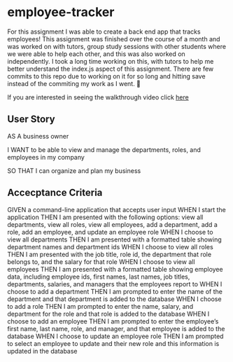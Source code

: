 # employee-tracker
For this assignment I was able to create a back end app that tracks employees! This assignment was finished over the course of a month and was worked on with tutors, group study sessions with other students where we were able to help each other, and this was also worked on independently. I took a long time working on this, with tutors to help me better understand the index.js aspect of this assignment. There are few commits to this repo due to working on it for so long and hitting save instead of the commiting my work as I went. 🤦 

If you are interested in seeing the walkthrough video click  [here](<assets/Untitled_ Jun 11, 2023 5_32 PM.webm>)

## User Story
AS A business owner

I WANT to be able to view and manage the departments, roles, and employees in my company

SO THAT I can organize and plan my business

## Accecptance Criteria 
GIVEN a command-line application that accepts user input
WHEN I start the application
THEN I am presented with the following options: view all departments, view all roles, view all employees, add a department, add a role, add an employee, and update an employee role
WHEN I choose to view all departments
THEN I am presented with a formatted table showing department names and department ids
WHEN I choose to view all roles
THEN I am presented with the job title, role id, the department that role belongs to, and the salary for that role
WHEN I choose to view all employees
THEN I am presented with a formatted table showing employee data, including employee ids, first names, last names, job titles, departments, salaries, and managers that the employees report to
WHEN I choose to add a department
THEN I am prompted to enter the name of the department and that department is added to the database
WHEN I choose to add a role
THEN I am prompted to enter the name, salary, and department for the role and that role is added to the database
WHEN I choose to add an employee
THEN I am prompted to enter the employee’s first name, last name, role, and manager, and that employee is added to the database
WHEN I choose to update an employee role
THEN I am prompted to select an employee to update and their new role and this information is updated in the database